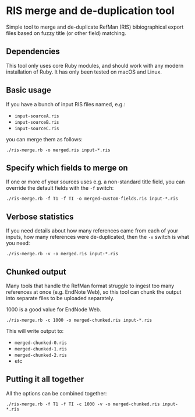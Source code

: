 # RIS merge and de-duplication tool

Simple tool to merge and de-duplicate RefMan (RIS) bibiographical
export files based on fuzzy title (or other field) matching.

## Dependencies
This tool only uses core Ruby modules, and should work with any
modern installation of Ruby. It has only been tested on macOS
and Linux.

## Basic usage
If you have a bunch of input RIS files named, e.g.:

- `input-sourceA.ris`
- `input-sourceB.ris`
- `input-sourceC.ris`

you can merge them as follows:
```
./ris-merge.rb -o merged.ris input-*.ris
```

## Specify which fields to merge on
If one or more of your sources uses e.g. a non-standard title field,
you can override the default fields with the `-f` switch:

```
./ris-merge.rb -f T1 -f TI -o merged-custom-fields.ris input-*.ris
```

## Verbose statistics
If you need details about how many references came from each of your
inputs, how many references were de-duplicated, then the `-v` switch
is what you need:

```
./ris-merge.rb -v -o merged.ris input-*.ris
```

## Chunked output
Many tools that handle the RefMan format struggle to ingest too many
references at once (e.g. EndNote Web), so this tool can chunk the
output into separate files to be uploaded separately.

1000 is a good value for EndNode Web.

```
./ris-merge.rb -c 1000 -o merged-chunked.ris input-*.ris
```

This will write output to:

- `merged-chunked-0.ris`
- `merged-chunked-1.ris`
- `merged-chunked-2.ris`
- etc

## Putting it all together
All the options can be combined together:
```
./ris-merge.rb -f T1 -f TI -c 1000 -v -o merged-chunked.ris input-*.ris
```